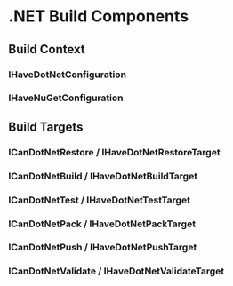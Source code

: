# .NET Build Components

## Build Context

### IHaveDotNetConfiguration

### IHaveNuGetConfiguration

## Build Targets

### ICanDotNetRestore / IHaveDotNetRestoreTarget

### ICanDotNetBuild / IHaveDotNetBuildTarget

### ICanDotNetTest / IHaveDotNetTestTarget

### ICanDotNetPack / IHaveDotNetPackTarget

### ICanDotNetPush / IHaveDotNetPushTarget

### ICanDotNetValidate / IHaveDotNetValidateTarget
